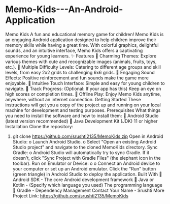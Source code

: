 # Memo-Kids---An-Android-Application

Memo Kids
A fun and educational memory game for children!
Memo Kids is an engaging Android application designed to help children improve
their memory skills while having a great time. With colorful graphics, delightful
sounds, and an intuitive interface, Memo Kids offers a captivating experience for
young learners. ✨ Features
 Charming Themes: Explore various themes with cute and recognizable images (animals, fruits, toys, etc.).  Multiple Difficulty Levels: Catering to different age groups and skill levels, from easy 2x2
grids to challenging 6x6 grids.  Engaging Sound Effects: Positive reinforcement and fun sounds make the game more
enjoyable.  Intuitive Touch Interface: Simple and easy for young children to navigate.  Track Progress: (Optional: If your app has this) Keep an eye on high scores or completion
times.  Offline Play: Enjoy Memo Kids anytime, anywhere, without an internet connection. Getting Started
These instructions will get you a copy of the project up and running on your local
machine for development and testing purposes. Prerequisites
What things you need to install the software and how to install them:  Android Studio (latest version recommended)  Java Development Kit (JDK) 11 or higher
Installation
Clone the repository:
1. git clone https://github.com/srushti2135/MemoKids.zip
Open in Android Studio:
o Launch Android Studio. o Select "Open an existing Android Studio project" and navigate to the cloned
MemoKids directory. Sync Gradle:
o Android Studio will automatically try to sync Gradle. If it doesn't, click "Sync
Project with Gradle Files" (the elephant icon in the toolbar).
Run on Emulator or Device:
o
o
Connect an Android device to your computer or set up an Android emulator. Click the "Run" button (green triangle) in Android Studio to deploy the application. Built With
 Android SDK - The core Android development framework
 Java or Kotlin - (Specify which language you used) The programming language  Gradle - Dependency Management
Contact
Your Name - Srushti More
Project Link: https://github.com/srushti2135/MemoKids
